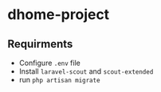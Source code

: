 # dhome-project

## Requirments

- Configure `.env` file
- Install `laravel-scout` and `scout-extended`
- run `php artisan migrate`

